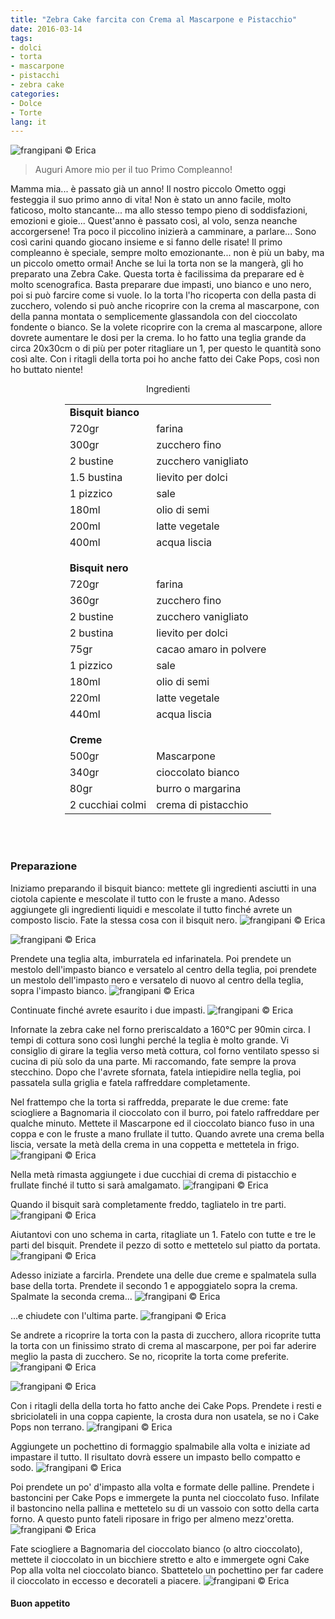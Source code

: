 ```yaml
---
title: "Zebra Cake farcita con Crema al Mascarpone e Pistacchio"
date: 2016-03-14
tags:
- dolci
- torta
- mascarpone
- pistacchi
- zebra cake
categories:
- Dolce
- Torte
lang: it
---
```

![](tortagioele.jpg "frangipani © Erica")

> Auguri Amore mio per il tuo Primo Compleanno!

Mamma mia... è passato già un anno! Il nostro piccolo Ometto oggi festeggia il suo primo anno di vita! Non è stato un anno facile, molto faticoso, molto stancante... ma allo stesso tempo pieno di soddisfazioni, emozioni e gioie... Quest'anno è passato così, al volo, senza neanche accorgersene! Tra poco il piccolino inizierà a camminare, a parlare... Sono così carini quando giocano insieme e si fanno delle risate! Il primo compleanno è speciale, sempre molto emozionante... non è più un baby, ma un piccolo ometto ormai! Anche se lui la torta non se la mangerà, gli ho preparato una Zebra Cake. Questa torta è facilissima da preparare ed è molto scenografica. Basta preparare due impasti, uno bianco e uno nero, poi si può farcire come si vuole. Io la torta l'ho ricoperta con della pasta di zucchero, volendo si può anche ricoprire con la crema al mascarpone, con della panna montata o semplicemente glassandola con del cioccolato fondente o bianco. Se la volete ricoprire con la crema al mascarpone, allore dovrete aumentare le dosi per la crema. Io ho fatto una teglia grande da circa 20x30cm o di più per poter ritagliare un 1, per questo le quantità sono così alte. Con i ritagli della torta poi ho anche fatto dei Cake Pops, così non ho buttato niente!


<div id="wrapper" style="text-align: center">
  <div id="yourdiv" style="display: inline-block;">
    <div class="ingredients">
      <div class="ingredients-title">Ingredienti</div>
      <table>
        <tbody>
          <tr>
            <td colspan="2"><b>Bisquit bianco</b></td>
          </tr>
          <tr>
            <td>720gr</td>
            <td>farina</td>
          </tr>
          <tr>
            <td>300gr</td>
            <td>zucchero fino</td>
          </tr>
          <tr>
            <td>2 bustine</td>
            <td>zucchero vanigliato</td>
          </tr>
          <tr>
            <td>1.5 bustina</td>
            <td>lievito per dolci</td>
          </tr>
          <tr>
            <td>1 pizzico</td>
            <td>sale</td>
          </tr>
          <tr>
            <td>180ml</td>
            <td>olio di semi</td>
          </tr>
          <tr>
            <td>200ml</td>
            <td>latte vegetale</td>
          </tr>
          <tr>
            <td>400ml</td>
            <td>acqua liscia</td>
          </tr>
          <tr style="height: 15px;"></tr>
          <tr>          
            <td colspan="2"><b>Bisquit nero</b></td>
          </tr>
          <tr>
            <td>720gr</td>
            <td>farina</td>
          </tr>
          <tr>
            <td>360gr</td>
            <td>zucchero fino</td>
          </tr>
          <tr>
            <td>2 bustine</td>
            <td>zucchero vanigliato</td>
          </tr>
          <tr>
            <td>2 bustina</td>
            <td>lievito per dolci</td>
          </tr>
          <tr>
            <td>75gr</td>
            <td>cacao amaro in polvere</td>
          </tr>
          <tr>
            <td>1 pizzico</td>
            <td>sale</td>
          </tr>
          <tr>
            <td>180ml</td>
            <td>olio di semi</td>
          </tr>
          <tr>
            <td>220ml</td>
            <td>latte vegetale</td>
          </tr>
          <tr>
            <td>440ml</td>
            <td>acqua liscia</td>     
          </tr>
          <tr style="height: 15px;"></tr>
          <tr>          
            <td colspan="2"><b>Creme</b></td>
          </tr>
          <tr>
            <td>500gr</td>
            <td>Mascarpone</td>
          </tr>
          <tr>      
            <td>340gr</td>
            <td>cioccolato bianco</td>
          </tr>
          <tr>
            <td>80gr</td>
            <td>burro o margarina</td>
          </tr>
          <tr>      
            <td>2 cucchiai colmi</td>
            <td>crema di pistacchio</td>
          </tr>
        </tbody>
      </table>
      <br></br>
    </div>
  </div>
</div>

<h3>
  <font color="grey">
    <i class="fa-solid fa-gears"></i>
  </font> Preparazione
</h3>

Iniziamo preparando il bisquit bianco: mettete gli ingredienti asciutti in una ciotola capiente e mescolate il tutto con le fruste a mano. Adesso aggiungete gli ingredienti liquidi e mescolate il tutto finché avrete un composto liscio. Fate la stessa cosa con il bisquit nero.
![](impastobianco.jpg "frangipani © Erica")

![](impastonero.jpg "frangipani © Erica")

Prendete una teglia alta, imburratela ed infarinatela. Poi prendete un mestolo dell'impasto bianco e versatelo al centro della teglia, poi prendete un mestolo dell'impasto nero e versatelo di nuovo al centro della teglia, sopra l'impasto bianco.
![](teglia1.jpg "frangipani © Erica")

Continuate finché avrete esaurito i due impasti.
![](teglia2.jpg "frangipani © Erica")

Infornate la zebra cake nel forno preriscaldato a 160°C per 90min circa. I tempi di cottura sono così lunghi perché la teglia è molto grande. Vi consiglio di girare la teglia verso metà cottura, col forno ventilato spesso si cucina di più solo da una parte. Mi raccomando, fate sempre la prova stecchino. Dopo che l'avrete sfornata, fatela intiepidire nella teglia, poi passatela sulla griglia e fatela raffreddare completamente.

Nel frattempo che la torta si raffredda, preparate le due creme: fate sciogliere a Bagnomaria il cioccolato con il burro, poi fatelo raffreddare per qualche minuto. Mettete il Mascarpone ed il cioccolato bianco fuso in una coppa e con le fruste a mano frullate il tutto. Quando avrete una crema bella liscia, versate la metà della crema in una coppetta e mettetela in frigo.
![](mascarpone.jpg "frangipani © Erica")

Nella metà rimasta aggiungete i due cucchiai di crema di pistacchio e frullate finché il tutto si sarà amalgamato.
![](pistacchio.jpg "frangipani © Erica")

Quando il bisquit sarà completamente freddo, tagliatelo in tre parti.
![](sfornata.jpg "frangipani © Erica")

Aiutantovi con uno schema in carta, ritagliate un 1. Fatelo con tutte e tre le parti del bisquit. Prendete il pezzo di sotto e mettetelo sul piatto da portata.
![](1.jpg "frangipani © Erica")

Adesso iniziate a farcirla. Prendete una delle due creme e spalmatela sulla base della torta. Prendete il secondo 1 e appoggiatelo sopra la crema. Spalmate la seconda crema...
![](farcire.jpg "frangipani © Erica")

...e chiudete con l'ultima parte.
![](farcita.jpg "frangipani © Erica")

Se andrete a ricoprire la torta con la pasta di zucchero, allora ricoprite tutta la torta con un finissimo strato di crema al mascarpone, per poi far aderire meglio la pasta di zucchero. Se no, ricoprite la torta come preferite.
![](ricoperta.jpg "frangipani © Erica")

![](tortagioele2.jpg "frangipani © Erica")


Con i ritagli della della torta ho fatto anche dei Cake Pops. Prendete i resti e sbriciolateli in una coppa capiente, la crosta dura non usatela, se no i Cake Pops non terrano.
![](briciolecp.jpg "frangipani © Erica")

Aggiungete un pochettino di formaggio spalmabile alla volta e iniziate ad impastare il tutto. Il risultato dovrà essere un impasto bello compatto e sodo.
![](impastocp.jpg "frangipani © Erica")

Poi prendete un po' d'impasto alla volta e formate delle palline. Prendete i bastoncini per Cake Pops e immergete la punta nel cioccolato fuso. Infilate il bastoncino nella pallina e mettetelo su di un vassoio con sotto della carta forno. A questo punto fateli riposare in frigo per almeno mezz'oretta.
![](cpnudi.jpg "frangipani © Erica")

Fate sciogliere a Bagnomaria del cioccolato bianco (o altro cioccolato), mettete il cioccolato in un bicchiere stretto e alto e immergete ogni Cake Pop alla volta nel cioccolato bianco. Sbattetelo un pochettino per far cadere il cioccolato in eccesso e decorateli a piacere.
![](cpgioele.jpg "frangipani © Erica")


<h4>Buon appetito
  <font color="red">
    <i class="fa-regular fa-face-smile"></i>
  </font>
</h4>
